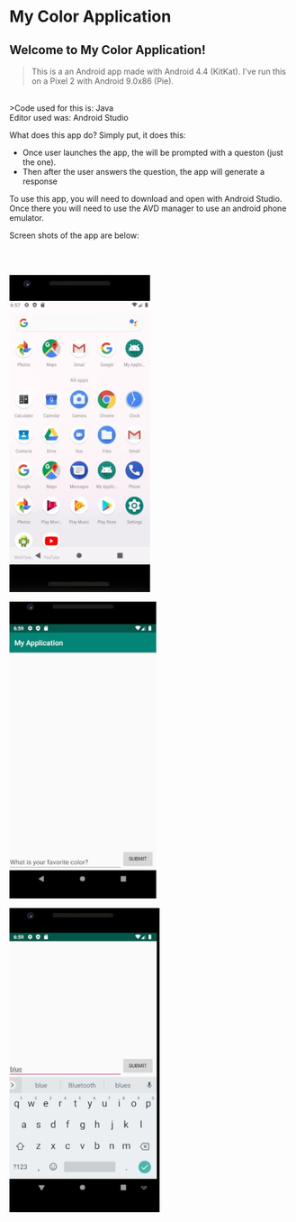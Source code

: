 # My Color Application

## Welcome to My Color Application!

>This is a an Android app made with Android 4.4 (KitKat). I've run this on a Pixel 2 with Android 9.0x86 (Pie).
</br>
>Code used for this is: Java
<br>
Editor used was: Android Studio


What does this app do? Simply put, it does this:
- Once user launches the app, the will be prompted with a queston (just the one).
- Then after the user answers the question, the app will generate a response

To use this app, you will need to download and open with Android Studio. Once there you will need to use the AVD manager to use an android phone emulator.

Screen shots of the app are below:

<br>
<br>

![color application screenshot](Images/applicationScreen.JPG)

![home of app](Images/home.JPG)

![question](Images/blue.JPG)